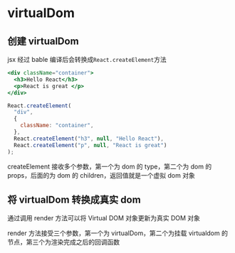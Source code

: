 # virtualDom

## 创建 virtualDom

jsx 经过 bable 编译后会转换成`React.createElement`方法

```jsx
<div className="container">
  <h3>Hello React</h3>
  <p>React is great </p>
</div>
```

```jsx
React.createElement(
  "div",
  {
    className: "container",
  },
  React.createElement("h3", null, "Hello React"),
  React.createElement("p", null, "React is great")
);
```

createElement 接收多个参数，第一个为 dom 的 type，第二个为 dom 的 props，后面的为 dom 的 children，返回值就是一个虚拟 dom 对象

## 将 virtualDom 转换成真实 dom

通过调用 render 方法可以将 Virtual DOM 对象更新为真实 DOM 对象

render 方法接受三个参数，第一个为 virtualDom，第二个为挂载 virtualdom 的节点，第三个为渲染完成之后的回调函数
